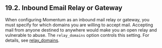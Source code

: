 ## 19.2. Inbound Email Relay or Gateway

When configuring Momentum as an inbound mail relay or gateway, you must specify for which domains you are willing to accept mail. Accepting mail from anyone destined to anywhere would make you an open relay and vulnerable to abuse. The `relay_domains` option controls this setting. For details, see [relay_domains](conf.ref.relay_domains.php "relay_domains").
